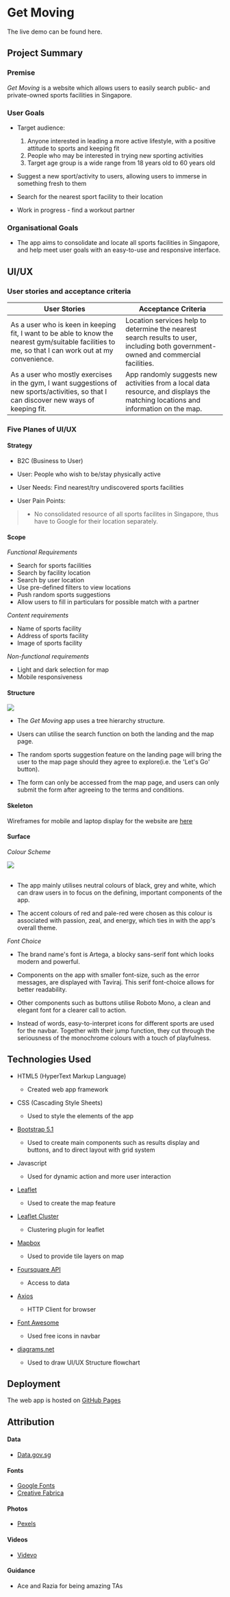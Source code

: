 # Get Moving

The live demo can be found here.

## Project Summary

### Premise

_Get Moving_ is a website which allows users to easily search public- and private-owned sports facilities in Singapore.

### User Goals

* Target audience: 
    1. Anyone interested in leading a more active lifestyle, with a positive attitude to sports and keeping fit
    2. People who may be interested in trying new sporting activities
    3. Target age group is a wide range from 18 years old to 60 years old

* Suggest a new sport/activity to users, allowing users to immerse in something fresh to them
* Search for the nearest sport facility to their location
* Work in progress - find a workout partner 

### Organisational Goals

* The app aims to consolidate and locate all sports facilities in Singapore, and help meet user goals with an easy-to-use and responsive interface.

## UI/UX

### User stories and acceptance criteria

User Stories | Acceptance Criteria
------------ | ------------
As a user who is keen in keeping fit, I want to be able to know the nearest gym/suitable facilities to me, so that I can work out at my convenience. | Location services help to determine the nearest search results to user, including both government-owned and commercial facilities.
As a user who mostly exercises in the gym, I want suggestions of new sports/activities, so that I can discover new ways of keeping fit. | App randomly suggests new activities from a local data resource, and displays the matching locations and information on the map.

### Five Planes of UI/UX

#### Strategy

* B2C (Business to User)

* User: People who wish to be/stay physically active

* User Needs: Find nearest/try undiscovered sports facilities

* User Pain Points: 
> * No consolidated resource of all sports facilites in Singapore, thus have to Google for their location separately.

#### Scope

_Functional Requirements_
* Search for sports facilities
* Search by facility location
* Search by user location
* Use pre-defined filters to view locations
* Push random sports suggestions
* Allow users to fill in particulars for possible match with a partner

_Content requirements_
* Name of sports facility
* Address of sports facility
* Image of sports facility

_Non-functional requirements_
* Light and dark selection for map 
* Mobile responsiveness

#### Structure

<img src='images/getmoving-tgc16.jpg'/><br>

* The _Get Moving_ app uses a tree hierarchy structure.

* Users can utilise the search function on both the landing and the map page.

* The random sports suggestion feature on the landing page will bring the user to the map page should they agree to explore(i.e. the 'Let's Go' button).

* The form can only be accessed from the map page, and users can only submit the form after agreeing to the terms and conditions.

#### Skeleton

Wireframes for mobile and laptop display for the website are [here](wireframes/get_moving_wireframe.pdf)

#### Surface

_Colour Scheme_

<img src='images/colour_palette.jpg' style='display:block'/>
<br>

* The app mainly utilises neutral colours of black, grey and white, which can draw users in to focus on the defining, important components of the app.

* The accent colours of red and pale-red were chosen as this colour is associated with passion, zeal, and energy, which ties in with the app's overall theme.

_Font Choice_

* The brand name's font is Artega, a blocky sans-serif font which looks modern and powerful.

* Components on the app with smaller font-size, such as the error messages, are displayed with Taviraj. This serif font-choice allows for better readability.

* Other components such as buttons utilise Roboto Mono, a clean and elegant font for a clearer call to action.

* Instead of words, easy-to-interpret icons for different sports are used for the navbar. Together with their jump function, they cut through the seriousness of the monochrome colours with a touch of playfulness.

## Technologies Used

* HTML5 (HyperText Markup Language)
    * Created web app framework

* CSS (Cascading Style Sheets)
    * Used to style the elements of the app

* [Bootstrap 5.1](https://getbootstrap.com/docs/5.0/getting-started/introduction/)
    * Used to create main components such as results display and buttons, and to direct layout with grid system

* Javascript
    * Used for dynamic action and more user interaction 

* [Leaflet](https://leafletjs.com/)
    * Used to create the map feature

* [Leaflet Cluster](https://github.com/Leaflet/Leaflet.markercluster)
    * Clustering plugin for leaflet

* [Mapbox](https://www.mapbox.com/)
    * Used to provide tile layers on map

* [Foursquare API](https://developer.foursquare.com/)
    * Access to data

* [Axios](https://www.npmjs.com/package/axios)
    * HTTP Client for browser

* [Font Awesome](https://fontawesome.com/)
    * Used free icons in navbar

* [diagrams.net](https://app.diagrams.net/)
    * Used to draw UI/UX Structure flowchart

## Deployment

The web app is hosted on [GitHub Pages](https://pages.github.com/)



## Attribution

#### Data
* [Data.gov.sg](https://data.gov.sg/)

#### Fonts
* [Google Fonts](https://fonts.google.com/)
* [Creative Fabrica](https://www.creativefabrica.com/)

#### Photos
* [Pexels](https://www.pexels.com/)

#### Videos
* [Videvo](https://www.videvo.net/)

#### Guidance
* Ace and Razia for being amazing TAs
